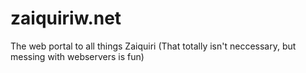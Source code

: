 # zaiquiriw.net
The web portal to all things Zaiquiri (That totally isn't neccessary, but messing with webservers is fun)

